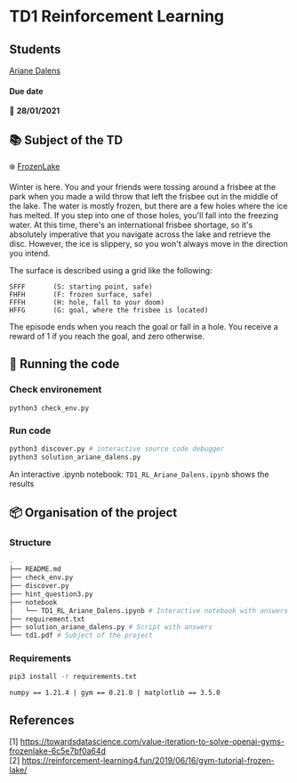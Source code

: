 # TD1 Reinforcement Learning 

## Students

[Ariane Dalens](https://gitlab-student.centralesupelec.fr/ariane.dalens)   

#### Due date
:calendar: **28/01/2021**  


## :books: Subject of the TD  
:snowflake: [FrozenLake](https://gym.openai.com/envs/FrozenLake-v0/)


Winter is here. You and your friends were tossing around a frisbee at the park when you made a wild throw that left the frisbee out in the middle of the lake. The water is mostly frozen, but there are a few holes where the ice has melted. If you step into one of those holes, you'll fall into the freezing water. At this time, there's an international frisbee shortage, so it's absolutely imperative that you navigate across the lake and retrieve the disc. However, the ice is slippery, so you won't always move in the direction you intend.

The surface is described using a grid like the following:

````
SFFF       (S: starting point, safe)
FHFH       (F: frozen surface, safe)
FFFH       (H: hole, fall to your doom)
HFFG       (G: goal, where the frisbee is located)
````

The episode ends when you reach the goal or fall in a hole. You receive a reward of 1 if you reach the goal, and zero otherwise.


## :runner: Running the code
### Check environement 
````
python3 check_env.py 
````
### Run code 

```bash
python3 discover.py # interactive source code debugger
python3 solution_ariane_dalens.py
```

An interactive .ipynb notebook: ``TD1_RL_Ariane_Dalens.ipynb`` shows the results 
## :package: Organisation of the project

### Structure

```bash 
.
├── README.md
├── check_env.py
├── discover.py
├── hint_question3.py
├── notebook
│   └── TD1_RL_Ariane_Dalens.ipynb # Interactive notebook with answers
├── requirement.txt
├── solution_ariane_dalens.py # Script with answers
└── td1.pdf # Subject of the project
```

### Requirements 
```bash
pip3 install -r requirements.txt 
```

``numpy == 1.21.4 | gym == 0.21.0 | matplotlib == 3.5.0``

## References
[1] https://towardsdatascience.com/value-iteration-to-solve-openai-gyms-frozenlake-6c5e7bf0a64d  
[2] https://reinforcement-learning4.fun/2019/06/16/gym-tutorial-frozen-lake/
